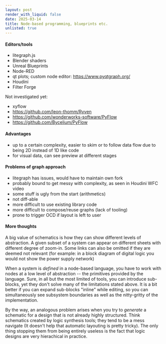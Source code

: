 ```yaml
---
layout: post
render_with_liquid: false
date: 2025-03-14
title: Node-based programming, blueprints etc.
unlisted: true
---
```


#### Editors/tools

- litegraph.js
- Blender shaders
- Unreal Blueprints
- Node-RED
- qt plots; custom node editor: <https://www.pyqtgraph.org/>
- Houdini
- Filter Forge

Not investigated yet:

- xyflow
- <https://github.com/leon-thomm/Ryven>
- <https://github.com/wonderworks-software/PyFlow>
- <https://github.com/Bycelium/PyFlow>

#### Advantages

- up to a certain complexity, easier to skim or to follow data flow due
  to being 2D instead of 1D like code
- for visual data, can see preview at different stages

#### Problems of graph approach

- litegraph has issues, would have to maintain own fork
- probably bound to get messy with complexity, as seen in Houdini WFC
  video
- some stuff is ugly from the start (arithmetics)
- not diff-able
- more difficult to use existing library code
- more difficult to compose/reuse graphs (lack of tooling)
- prone to trigger OCD if layout is left to user

#### More thoughts

A big value of schematics is how they can show different levels of
abstraction. A given subset of a system can appear on different sheets
with different degree of zoom-in. Some links can also be omitted if they
are deemed not relevant (for example: in a block diagram of digital
logic you would not show the power supply network)

When a system is *defined* in a node-based language, you have to work
with nodes at a low level of abstraction -- the primitives provided by
the language. Sure, in all but the most limited of tools, you can
introduce sub-blocks, yet they don't solve many of the limitations
stated above. It is a bit better if you can expand sub-blocks "inline"
while editing, so you can simultaneously see subsystem boundaries as
well as the nitty-gritty of the implementation.

By the way, an analogous problem arises when you try to *generate* a
schematic for a design that is not already highly structured. Think
schematics created by logic synthesis tools; they tend to be a mess
navigate (It doesn't help that automatic layouting is pretty tricky).
The only thing stopping them from being entirely useless is the fact
that logic designs are very hierachical in practice.
